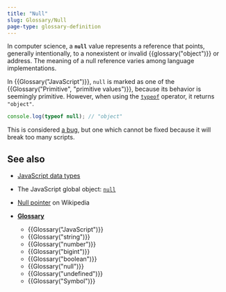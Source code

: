 ```yaml
---
title: "Null"
slug: Glossary/Null
page-type: glossary-definition
---
```


In computer science, a **`null`** value represents a reference that points, generally intentionally, to a nonexistent or invalid {{glossary("object")}} or address. The meaning of a null reference varies among language implementations.

In {{Glossary("JavaScript")}}, `null` is marked as one of the {{Glossary("Primitive", "primitive values")}}, because its behavior is seemingly primitive. However, when using the [`typeof`](/en-US/docs/Web/JavaScript/Reference/Operators/typeof) operator, it returns `"object"`.

```js
console.log(typeof null); // "object"
```

This is considered [a bug](/en-US/docs/Web/JavaScript/Reference/Operators/typeof#typeof_null), but one which cannot be fixed because it will break too many scripts.

## See also

- [JavaScript data types](/en-US/docs/Web/JavaScript/Data_structures)
- The JavaScript global object: [`null`](/en-US/docs/Web/JavaScript/Reference/Operators/null)
- [Null pointer](https://en.wikipedia.org/wiki/Null_pointer) on Wikipedia
- **[Glossary](/en-US/docs/Glossary)**

  - {{Glossary("JavaScript")}}
  - {{Glossary("string")}}
  - {{Glossary("number")}}
  - {{Glossary("bigint")}}
  - {{Glossary("boolean")}}
  - {{Glossary("null")}}
  - {{Glossary("undefined")}}
  - {{Glossary("Symbol")}}
